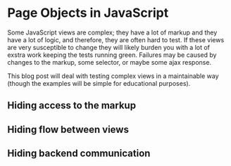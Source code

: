 Page Objects in JavaScript
==========================

Some JavaScript views are complex; they have a lot of markup and they have a lot of logic, and therefore, they are often hard to test. If these views are very susceptible to change they will likely burden you with a lot of exstra work keeping the tests running green. Failures may be caused by changes to the markup, some selector, or maybe some ajax response.

This blog post will deal with testing complex views in a maintainable way (though the examples will be simple for educational purposes).

Hiding access to the markup
---------------------------


Hiding flow between views
-------------------------


Hiding backend communication
----------------------------

